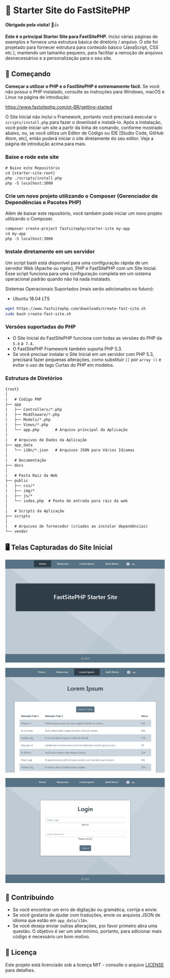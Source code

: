 # 🌟 Starter Site do FastSitePHP

**Obrigado pela visita!** 🌠👍

**Este é o principal Starter Site para FastSitePHP.** Inclui várias páginas de exemplos e fornece uma estrutura básica de diretório / arquivo. O site foi projetado para fornecer estrutura para conteúdo básico (JavaScript, CSS etc.), mantendo um tamanho pequeno, para facilitar a remoção de arquivos desnecessários e a personalização para o seu site.

## :rocket: Começando

**Começar a utilizar o PHP e o FastSitePHP é extremamente fácil.** Se você não possui o PHP instalado, consulte as instruções para Windows, macOS e Linux na página de introdução:

https://www.fastsitephp.com/pt-BR/getting-started

O Site Inicial não inclui o Framework, portanto você precisará executar o `scripts/install.php` para fazer o download e instalá-lo. Após a instalação, você pode iniciar um site a partir da linha de comando, conforme mostrado abaixo, ou, se você utiliza um Editor de Código ou IDE [Studio Code, GitHub Atom, etc], então poderá iniciar o site diretamente do seu editor. Veja a página de introdução acima para mais.

### Baixe e rode este site

~~~text
# Baixe este Repositório
cd {starter-site-root}
php ./scripts/install.php
php -S localhost:3000
~~~

### Crie um novo projeto utilizando o Composer (Gerenciador de Dependências e Pacotes PHP)

Além de baixar este repositório, você também pode iniciar um novo projeto utilizando o Composer.

~~~text
composer create-project fastsitephp/starter-site my-app
cd my-app
php -S localhost:3000
~~~

### Instale diretamente em um servidor

Um script bash está disponível para uma configuração rápida de um servidor Web (Apache ou nginx), PHP e FastSitePHP com um Site Inicial. Esse script funciona para uma configuração completa em um sistema operacional padrão quando não há nada instalado.

Sistemas Operacionais Suportados (mais serão adicionados no futuro):

* Ubuntu 18.04 LTS

~~~bash
wget https://www.fastsitephp.com/downloads/create-fast-site.sh
sudo bash create-fast-site.sh
~~~

### Versões suportadas do PHP

* O Site Inicial do FastSitePHP funciona com todas as versões do PHP da `5.4` a` 7.4`.
* O FastSitePHP Framework também suporta PHP 5.3.
* Se você precisar instalar o Site Inicial em um servidor com PHP 5.3, precisará fazer pequenas alterações, como substituir `[]` por `array ()` e evitar o uso de tags Curtas do PHP em modelos.

### Estrutura de Diretórios

```text
{root}
|
|   # Código PHP
├── app
|   ├── Controllers/*.php
|   ├── Middleware/*.php
|   ├── Models/*.php
|   ├── Views/*.php
│   └── app.php       # Arquivo principal da Aplicação
│
|   # Arquivos de Dados da Aplicação
├── app_data
│   └── i18n/*.json   # Arquivos JSON para Vários Idiomas
│
|   # Documentação
├── docs
│
|   # Pasta Raiz da Web
├── public
|   ├── css/*
|   ├── img/*
|   ├── js/*
│   └── index.php  # Ponto de entrada para raiz da web
│
|   # Scripts da Aplicação
├── scripts
│
|   # Arquivos de fornecedor (criados ao instalar dependências)
└── vendor
```

## :desktop_computer: Telas Capturadas do Site Inicial

![Página inicial do Site Inicial](https://raw.githubusercontent.com/fastsitephp/static-files/master/img/starter_site/2020-01-10/home-page.png)

![Página de exemplo do Site Inicial](https://raw.githubusercontent.com/fastsitephp/static-files/master/img/starter_site/2020-01-10/data-page.png)

![Página de login do Site Inicial](https://raw.githubusercontent.com/fastsitephp/static-files/master/img/starter_site/2020-01-10/login-page.png)

## :handshake: Contribuindo

* Se você encontrar um erro de digitação ou gramática, corrija e envie.
* Se você gostaria de ajudar com traduções, envie os arquivos JSON de idioma que estão em `app_data/i18n`.
* Se você deseja enviar outras alterações, por favor primeiro abra uma questão. O objetivo é ser um site mínimo, portanto, para adicionar mais código é necessário um bom motivo.

## :memo: Licença

Este projeto está licenciado sob a licença MIT - consulte o arquivo [LICENSE](../LICENSE) para detalhes.
